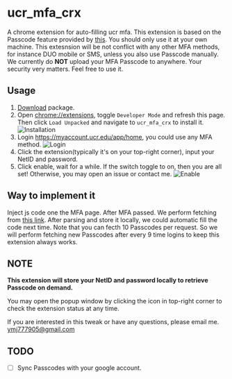 # ucr_mfa_crx

A chrome extension for auto-filling ucr mfa. This extension is based on the Passcode feature provided by [this](https://myaccount.ucr.edu/app/home). You should only use it at your own machine. This extesnsion will be not conflict with any other MFA methods, for instance DUO mobile or SMS, unless you also use Passcode manually. We currently do **NOT** upload your MFA Passcode to anywhere. Your security very matters. Feel free to use it.

## Usage

 1. [Download](https://github.com/mingjun97/ucr_mfa_crx/releases/download/v1.0.2/ucr_mfa_crx.zip) package.
 2. Open [chrome://extensions](chrome://extensions), toggle `Developer Mode` and refresh this page. Then click `Load Unpacked` and navigate to `ucr_mfa_crx` to install it.
 ![Installation](wiki/Installation.gif)
 3. Login https://myaccount.ucr.edu/app/home, you could use any MFA method.
 ![Login](wiki/Login.gif)
 4. Click the extension(typically it's on your top-right corner), input your NetID and password.
 5. Click enable, wait for a while. If the switch toggle to on, then you are all set! Otherwise, you may open an issue or contact me.
 ![Enable](wiki/Enable.gif)

## Way to implement it

Inject js code one the MFA page. After MFA passed. We perform fetching from [this link](https://myaccount.ucr.edu/api/downloadPasscodes).
After parsing and store it locally, we could automatic fill the code next time.
Note that you can fecth 10 Passcodes per request. So we will perform fetching new Passcodes after every 9 time logins to keep this extension always works.

## NOTE

**This extension will store your NetID and password locally to retrieve Passcode on demand.**

You may open the popup window by clicking the icon in top-right corner to check the extension status at any time.

If you are interested in this tweak or have any questions, please email me.
ymj777905@gmail.com

## TODO

- [ ] Sync Passcodes with your google account.